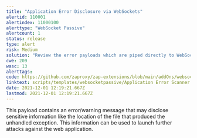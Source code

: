 ```yaml
---
title: "Application Error Disclosure via WebSockets"
alertid: 110001
alertindex: 11000100
alerttype: "WebSocket Passive"
alertcount: 1
status: release
type: alert
risk: Medium
solution: "Review the error payloads which are piped directly to WebSockets. Handle the related exceptions. Consider implementing a mechanism to provide a unique error reference/identifier to the client (browser) while logging the details on the server side and not exposing them to the user."
cwe: 209
wasc: 13
alerttags: 
code: https://github.com/zaproxy/zap-extensions/blob/main/addOns/websocket/src/main/zapHomeFiles/scripts/templates/websocketpassive/Application%20Error%20Scanner.js
linktext: scripts/templates/websocketpassive/Application Error Scanner.js
date: 2021-12-01 12:19:21.667Z
lastmod: 2021-12-01 12:19:21.667Z
---
```

This payload contains an error/warning message that may disclose sensitive information like the location of the file that produced the unhandled exception. This information can be used to launch further attacks against the web application.
